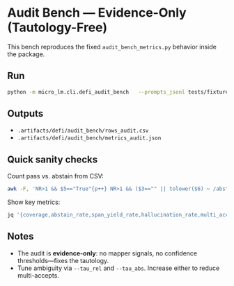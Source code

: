 # Audit Bench — Evidence-Only (Tautology-Free)

This bench reproduces the fixed `audit_bench_metrics.py` behavior inside the package.

## Run

```bash
python -m micro_lm.cli.defi_audit_bench   --prompts_jsonl tests/fixtures/defi/defi_mapper_5k_prompts.jsonl   --labels_csv    tests/fixtures/defi/defi_mapper_labeled_5k.csv   --sbert sentence-transformers/all-MiniLM-L6-v2   --n_max 4 --tau_span 0.50 --tau_rel 0.60 --tau_abs 0.93   --L 160 --beta 8.6 --sigma 0.0   --out_dir .artifacts/defi/audit_bench   --competitive_eval
```

## Outputs

- `.artifacts/defi/audit_bench/rows_audit.csv`
- `.artifacts/defi/audit_bench/metrics_audit.json`

## Quick sanity checks

Count pass vs. abstain from CSV:
```bash
awk -F, 'NR>1 && $5=="True"{p++} NR>1 && ($3=="" || tolower($6) ~ /abstain/){a++} END{print "pass=",p,"abstain=",a}' .artifacts/defi/audit_bench/rows_audit.csv
```

Show key metrics:
```bash
jq '{coverage,abstain_rate,span_yield_rate,hallucination_rate,multi_accept_rate,params}' .artifacts/defi/audit_bench/metrics_audit.json
```

## Notes

- The audit is **evidence-only**: no mapper signals, no confidence thresholds—fixes the tautology.
- Tune ambiguity via `--tau_rel` and `--tau_abs`. Increase either to reduce multi-accepts.
